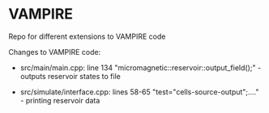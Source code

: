 # VAMPIRE
Repo for different extensions to VAMPIRE code


Changes to VAMPIRE code:

- src/main/main.cpp: line 134 "micromagnetic::reservoir::output_field();"  - outputs reservoir states to file

- src/simulate/interface.cpp: lines 58-65 "test="cells-source-output";...." - printing reservoir data


